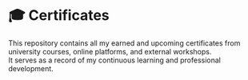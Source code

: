 # 🎓 Certificates

This repository contains all my earned and upcoming certificates from university courses, online platforms, and external workshops.  
It serves as a record of my continuous learning and professional development.
